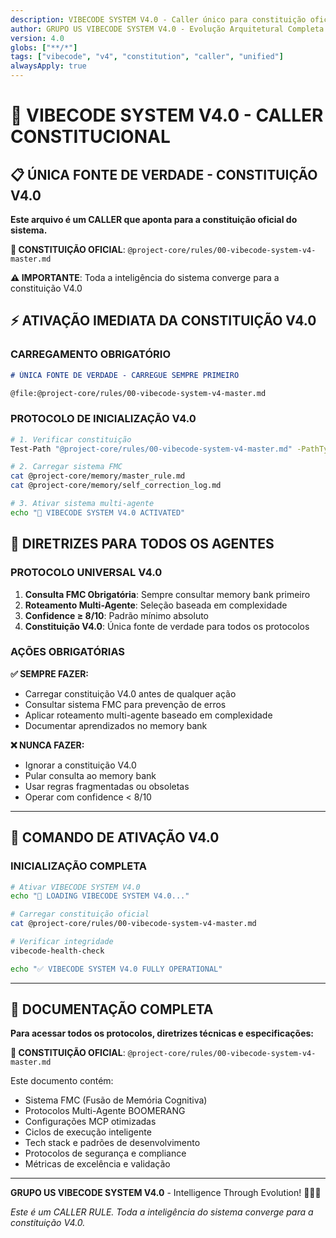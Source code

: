 ```yaml
---
description: VIBECODE SYSTEM V4.0 - Caller único para constituição oficial
author: GRUPO US VIBECODE SYSTEM V4.0 - Evolução Arquitetural Completa
version: 4.0
globs: ["**/*"]
tags: ["vibecode", "v4", "constitution", "caller", "unified"]
alwaysApply: true
---
```


# 🚀 VIBECODE SYSTEM V4.0 - CALLER CONSTITUCIONAL

## 📋 ÚNICA FONTE DE VERDADE - CONSTITUIÇÃO V4.0

**Este arquivo é um CALLER que aponta para a constituição oficial do sistema.**

**🎯 CONSTITUIÇÃO OFICIAL**: `@project-core/rules/00-vibecode-system-v4-master.md`

**⚠️ IMPORTANTE**: Toda a inteligência do sistema converge para a constituição V4.0

## ⚡ ATIVAÇÃO IMEDIATA DA CONSTITUIÇÃO V4.0

### **CARREGAMENTO OBRIGATÓRIO**

```markdown
# ÚNICA FONTE DE VERDADE - CARREGUE SEMPRE PRIMEIRO

@file:@project-core/rules/00-vibecode-system-v4-master.md
```

### **PROTOCOLO DE INICIALIZAÇÃO V4.0**

```bash
# 1. Verificar constituição
Test-Path "@project-core/rules/00-vibecode-system-v4-master.md" -PathType Leaf

# 2. Carregar sistema FMC
cat @project-core/memory/master_rule.md
cat @project-core/memory/self_correction_log.md

# 3. Ativar sistema multi-agente
echo "🚀 VIBECODE SYSTEM V4.0 ACTIVATED"
```

## 🎯 DIRETRIZES PARA TODOS OS AGENTES

### **PROTOCOLO UNIVERSAL V4.0**

1. **Consulta FMC Obrigatória**: Sempre consultar memory bank primeiro
2. **Roteamento Multi-Agente**: Seleção baseada em complexidade
3. **Confidence ≥ 8/10**: Padrão mínimo absoluto
4. **Constituição V4.0**: Única fonte de verdade para todos os protocolos

### **AÇÕES OBRIGATÓRIAS**

**✅ SEMPRE FAZER:**

- Carregar constituição V4.0 antes de qualquer ação
- Consultar sistema FMC para prevenção de erros
- Aplicar roteamento multi-agente baseado em complexidade
- Documentar aprendizados no memory bank

**❌ NUNCA FAZER:**

- Ignorar a constituição V4.0
- Pular consulta ao memory bank
- Usar regras fragmentadas ou obsoletas
- Operar com confidence < 8/10

---

## 🚀 COMANDO DE ATIVAÇÃO V4.0

### **INICIALIZAÇÃO COMPLETA**

```bash
# Ativar VIBECODE SYSTEM V4.0
echo "🚀 LOADING VIBECODE SYSTEM V4.0..."

# Carregar constituição oficial
cat @project-core/rules/00-vibecode-system-v4-master.md

# Verificar integridade
vibecode-health-check

echo "✅ VIBECODE SYSTEM V4.0 FULLY OPERATIONAL"
```

---

## 📖 DOCUMENTAÇÃO COMPLETA

**Para acessar todos os protocolos, diretrizes técnicas e especificações:**

**📖 CONSTITUIÇÃO OFICIAL**: `@project-core/rules/00-vibecode-system-v4-master.md`

Este documento contém:

- Sistema FMC (Fusão de Memória Cognitiva)
- Protocolos Multi-Agente BOOMERANG
- Configurações MCP otimizadas
- Ciclos de execução inteligente
- Tech stack e padrões de desenvolvimento
- Protocolos de segurança e compliance
- Métricas de excelência e validação

---

**GRUPO US VIBECODE SYSTEM V4.0** - Intelligence Through Evolution! 🚀🧠🤖

_Este é um CALLER RULE. Toda a inteligência do sistema converge para a constituição V4.0._
